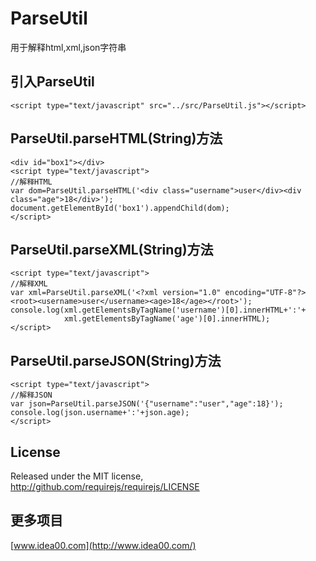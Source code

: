 # ParseUtil

用于解释html,xml,json字符串

## 引入ParseUtil

    <script type="text/javascript" src="../src/ParseUtil.js"></script>

## ParseUtil.parseHTML(String)方法
	
	<div id="box1"></div>
	<script type="text/javascript">
    //解释HTML
	var dom=ParseUtil.parseHTML('<div class="username">user</div><div class="age">18</div>');
	document.getElementById('box1').appendChild(dom);
	</script>

## ParseUtil.parseXML(String)方法

    <script type="text/javascript">
    //解释XML
	var xml=ParseUtil.parseXML('<?xml version="1.0" encoding="UTF-8"?><root><username>user</username><age>18</age></root>');
	console.log(xml.getElementsByTagName('username')[0].innerHTML+':'+
				xml.getElementsByTagName('age')[0].innerHTML);
	</script>

## ParseUtil.parseJSON(String)方法

	<script type="text/javascript">
    //解释JSON
	var json=ParseUtil.parseJSON('{"username":"user","age":18}');
	console.log(json.username+':'+json.age);
	</script>

## License

Released under the MIT license, http://github.com/requirejs/requirejs/LICENSE

## 更多项目

[www.idea00.com](http://www.idea00.com/)

